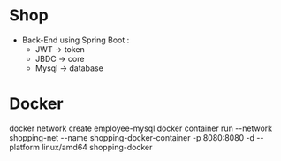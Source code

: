# Shop
 + Back-End using Spring Boot :
   - JWT -> token
   - JBDC -> core
   - Mysql -> database


# Docker
docker network create employee-mysql
docker container run --network shopping-net --name shopping-docker-container -p 8080:8080 -d --platform linux/amd64  shopping-docker
